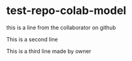 # test-repo-colab-model

this is a line from the collaborator on github

This is a second line

This is a third line made by owner
